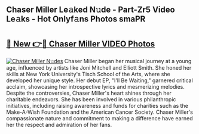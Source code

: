 ## Chaser Miller Le𝚊ked N𝚞de - Part-Zr5 Video Le𝚊ks - Hot Onlyf𝚊ns Photos smaPR

# <h2><a href="http://ab73364.deff.icu/?id=Chaser+Miller">🔗 New 👉🔴 Chaser Miller VIDEO Photos</a></h2>

[![Chaser Miller N𝚞des](https://i.imgur.com/rIISA9y.gif)](http://ab73364.deff.icu/?id=Chaser+Miller)
Chaser Miller began her musical journey at a young age, influenced by artists like Joni Mitchell and Elliott Smith. She honed her skills at New York University's Tisch School of the Arts, where she developed her unique style. Her debut EP, "I'll Be Waiting," garnered critical acclaim, showcasing her introspective lyrics and mesmerizing melodies. Despite the controversies, Chaser Miller's heart shines through her charitable endeavors. She has been involved in various philanthropic initiatives, including raising awareness and funds for charities such as the Make-A-Wish Foundation and the American Cancer Society. Chaser Miller's compassionate nature and commitment to making a difference have earned her the respect and admiration of her fans.
